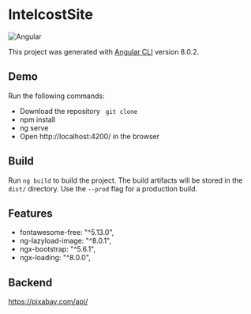 # IntelcostSite

![Angular](https://upload.wikimedia.org/wikipedia/commons/thumb/c/cf/Angular_full_color_logo.svg/250px-Angular_full_color_logo.svg.png)

This project was generated with [Angular CLI](https://github.com/angular/angular-cli) version 8.0.2.

## Demo

Run the following commands:

- Download the repository <code> git clone </code>
- npm install
- ng serve
- Open http://localhost:4200/ in the browser

## Build

Run `ng build` to build the project. The build artifacts will be stored in the `dist/` directory. Use the `--prod` flag for a production build.

## Features

- fontawesome-free: "^5.13.0",
- ng-lazyload-image: "^8.0.1",
- ngx-bootstrap: "^5.6.1",
- ngx-loading: "^8.0.0",

## Backend

https://pixabay.com/api/
